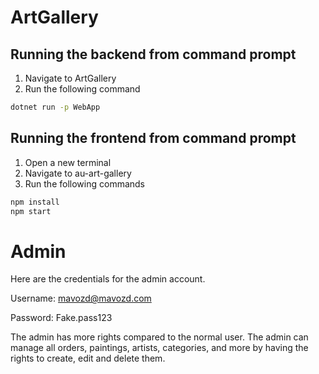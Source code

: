 # ArtGallery

## Running the backend from command prompt

1. Navigate to ArtGallery
2. Run the following command 

```bash
dotnet run -p WebApp
```

## Running the frontend from command prompt

1. Open a new terminal
2. Navigate to au-art-gallery
3. Run the following commands

```bash
npm install
npm start
```

# Admin 

Here are the credentials for the admin account.

Username: mavozd@mavozd.com

Password: Fake.pass123

The admin has more rights compared to the normal user. The admin can manage all orders, paintings, 
artists, categories, and more by having the rights to create, edit and delete them.
